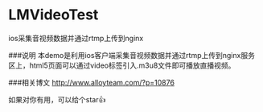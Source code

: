 # LMVideoTest
ios采集音视频数据并通过rtmp上传到nginx

###说明
本demo是利用ios客户端采集音视频数据并通过rtmp上传到nginx服务区上，html5页面可以通过video标签引入.m3u8文件即可播放直播视频。

###相关博文
http://www.alloyteam.com/?p=10876

如果对你有用，可以给个star👍

